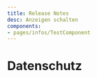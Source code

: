 ```yaml
---
title: Release Notes
desc: Anzeigen schalten
components:
- pages/infos/TestComponent
---
```


# Datenschutz

